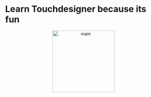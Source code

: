 # Learn Touchdesigner because its fun 
  
<p align="center">
  <img src="https://github.com/viio00/generativeAndDigital_art/blob/main/HeartBrainParticle.mp4" alt="main" width="200">
</p>
